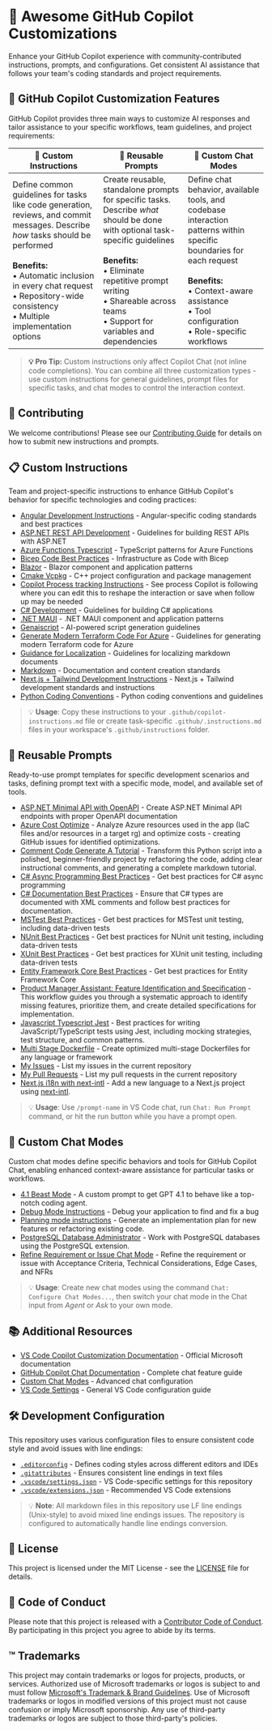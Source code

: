 # 🤖 Awesome GitHub Copilot Customizations

Enhance your GitHub Copilot experience with community-contributed instructions, prompts, and configurations. Get consistent AI assistance that follows your team's coding standards and project requirements.

## 🎯 GitHub Copilot Customization Features

GitHub Copilot provides three main ways to customize AI responses and tailor assistance to your specific workflows, team guidelines, and project requirements:

| **🔧 Custom Instructions**                                                                                                                                                                                                                                                | **📝 Reusable Prompts**                                                                                                                                                                                                                                             | **🧩 Custom Chat Modes**                                                                                                                                                                                                     |
| ------------------------------------------------------------------------------------------------------------------------------------------------------------------------------------------------------------------------------------------------------------------------- | ------------------------------------------------------------------------------------------------------------------------------------------------------------------------------------------------------------------------------------------------------------------- | ---------------------------------------------------------------------------------------------------------------------------------------------------------------------------------------------------------------------------- |
| Define common guidelines for tasks like code generation, reviews, and commit messages. Describe _how_ tasks should be performed<br><br>**Benefits:**<br>• Automatic inclusion in every chat request<br>• Repository-wide consistency<br>• Multiple implementation options | Create reusable, standalone prompts for specific tasks. Describe _what_ should be done with optional task-specific guidelines<br><br>**Benefits:**<br>• Eliminate repetitive prompt writing<br>• Shareable across teams<br>• Support for variables and dependencies | Define chat behavior, available tools, and codebase interaction patterns within specific boundaries for each request<br><br>**Benefits:**<br>• Context-aware assistance<br>• Tool configuration<br>• Role-specific workflows |

> **💡 Pro Tip:** Custom instructions only affect Copilot Chat (not inline code completions). You can combine all three customization types - use custom instructions for general guidelines, prompt files for specific tasks, and chat modes to control the interaction context.

## 📝 Contributing

We welcome contributions! Please see our [Contributing Guide](./CONTRIBUTING.md) for details on how to submit new instructions and prompts.

## 📋 Custom Instructions

Team and project-specific instructions to enhance GitHub Copilot's behavior for specific technologies and coding practices:

- [Angular Development Instructions](instructions/angular.instructions.md) - Angular-specific coding standards and best practices
- [ASP.NET REST API Development](instructions/aspnet-rest-apis.instructions.md) - Guidelines for building REST APIs with ASP.NET
- [Azure Functions Typescript](instructions/azure-functions-typescript.instructions.md) - TypeScript patterns for Azure Functions
- [Bicep Code Best Practices](instructions/bicep-code-best-practices.instructions.md) - Infrastructure as Code with Bicep
- [Blazor](instructions/blazor.instructions.md) - Blazor component and application patterns
- [Cmake Vcpkg](instructions/cmake-vcpkg.instructions.md) - C++ project configuration and package management
- [Copilot Process tracking Instructions](instructions/copilot-thought-logging.instructions.md) - See process Copilot is following where you can edit this to reshape the interaction or save when follow up may be needed
- [C# Development](instructions/csharp.instructions.md) - Guidelines for building C# applications
- [.NET MAUI](instructions/dotnet-maui.instructions.md) - .NET MAUI component and application patterns
- [Genaiscript](instructions/genaiscript.instructions.md) - AI-powered script generation guidelines
- [Generate Modern Terraform Code For Azure](instructions/generate-modern-terraform-code-for-azure.instructions.md) - Guidelines for generating modern Terraform code for Azure
- [Guidance for Localization](instructions/localization.instructions.md) - Guidelines for localizing markdown documents
- [Markdown](instructions/markdown.instructions.md) - Documentation and content creation standards
- [Next.js + Tailwind Development Instructions](instructions/nextjs-tailwind.instructions.md) - Next.js + Tailwind development standards and instructions
- [Python Coding Conventions](instructions/python.instructions.md) - Python coding conventions and guidelines

> 💡 **Usage**: Copy these instructions to your `.github/copilot-instructions.md` file or create task-specific `.github/.instructions.md` files in your workspace's `.github/instructions` folder.

## 🎯 Reusable Prompts

Ready-to-use prompt templates for specific development scenarios and tasks, defining prompt text with a specific mode, model, and available set of tools.

- [ASP.NET Minimal API with OpenAPI](prompts/aspnet-minimal-api-openapi.prompt.md) - Create ASP.NET Minimal API endpoints with proper OpenAPI documentation
- [Azure Cost Optimize](prompts/az-cost-optimize.prompt.md) - Analyze Azure resources used in the app (IaC files and/or resources in a target rg) and optimize costs - creating GitHub issues for identified optimizations.
- [Comment Code Generate A Tutorial](prompts/comment-code-generate-a-tutorial.prompt.md) - Transform this Python script into a polished, beginner-friendly project by refactoring the code, adding clear instructional comments, and generating a complete markdown tutorial.
- [C# Async Programming Best Practices](prompts/csharp-async.prompt.md) - Get best practices for C# async programming
- [C# Documentation Best Practices](prompts/csharp-docs.prompt.md) - Ensure that C# types are documented with XML comments and follow best practices for documentation.
- [MSTest Best Practices](prompts/csharp-mstest.prompt.md) - Get best practices for MSTest unit testing, including data-driven tests
- [NUnit Best Practices](prompts/csharp-nunit.prompt.md) - Get best practices for NUnit unit testing, including data-driven tests
- [XUnit Best Practices](prompts/csharp-xunit.prompt.md) - Get best practices for XUnit unit testing, including data-driven tests
- [Entity Framework Core Best Practices](prompts/ef-core.prompt.md) - Get best practices for Entity Framework Core
- [Product Manager Assistant: Feature Identification and Specification](prompts/gen-specs-as-issues.prompt.md) - This workflow guides you through a systematic approach to identify missing features, prioritize them, and create detailed specifications for implementation.
- [Javascript Typescript Jest](prompts/javascript-typescript-jest.prompt.md) - Best practices for writing JavaScript/TypeScript tests using Jest, including mocking strategies, test structure, and common patterns.
- [Multi Stage Dockerfile](prompts/multi-stage-dockerfile.prompt.md) - Create optimized multi-stage Dockerfiles for any language or framework
- [My Issues](prompts/my-issues.prompt.md) - List my issues in the current repository
- [My Pull Requests](prompts/my-pull-requests.prompt.md) - List my pull requests in the current repository
- [Next.js i18n with next-intl](prompts/next-intl-add-language.prompt.md) - Add a new language to a Next.js project using [next-intl](https://next-intl.dev/).

> 💡 **Usage**: Use `/prompt-name` in VS Code chat, run `Chat: Run Prompt` command, or hit the run button while you have a prompt open.

## 🧩 Custom Chat Modes

Custom chat modes define specific behaviors and tools for GitHub Copilot Chat, enabling enhanced context-aware assistance for particular tasks or workflows.

- [4.1 Beast Mode](chatmodes/4.1-Beast.chatmode.md) - A custom prompt to get GPT 4.1 to behave like a top-notch coding agent.
- [Debug Mode Instructions](chatmodes/debug.chatmode.md) - Debug your application to find and fix a bug
- [Planning mode instructions](chatmodes/planner.chatmode.md) - Generate an implementation plan for new features or refactoring existing code.
- [PostgreSQL Database Administrator](chatmodes/postgresql-dba.chatmode.md) - Work with PostgreSQL databases using the PostgreSQL extension.
- [Refine Requirement or Issue Chat Mode](chatmodes/refine-issue.chatmode.md) - Refine the requirement or issue with Acceptance Criteria, Technical Considerations, Edge Cases, and NFRs

> 💡 **Usage**: Create new chat modes using the command `Chat: Configure Chat Modes...`, then switch your chat mode in the Chat input from _Agent_ or _Ask_ to your own mode.

## 📚 Additional Resources

- [VS Code Copilot Customization Documentation](https://code.visualstudio.com/docs/copilot/copilot-customization) - Official Microsoft documentation
- [GitHub Copilot Chat Documentation](https://code.visualstudio.com/docs/copilot/chat/copilot-chat) - Complete chat feature guide
- [Custom Chat Modes](https://code.visualstudio.com/docs/copilot/chat/chat-modes) - Advanced chat configuration
- [VS Code Settings](https://code.visualstudio.com/docs/getstarted/settings) - General VS Code configuration guide

## 🛠️ Development Configuration

This repository uses various configuration files to ensure consistent code style and avoid issues with line endings:

- [`.editorconfig`](.editorconfig) - Defines coding styles across different editors and IDEs
- [`.gitattributes`](.gitattributes) - Ensures consistent line endings in text files
- [`.vscode/settings.json`](.vscode/settings.json) - VS Code-specific settings for this repository
- [`.vscode/extensions.json`](.vscode/extensions.json) - Recommended VS Code extensions

> 💡 **Note**: All markdown files in this repository use LF line endings (Unix-style) to avoid mixed line endings issues. The repository is configured to automatically handle line endings conversion.

## 📄 License

This project is licensed under the MIT License - see the [LICENSE](LICENSE) file for details.

## 🤝 Code of Conduct

Please note that this project is released with a [Contributor Code of Conduct](CODE_OF_CONDUCT.md). By participating in this project you agree to abide by its terms.

## ™️ Trademarks

This project may contain trademarks or logos for projects, products, or services. Authorized use of Microsoft
trademarks or logos is subject to and must follow
[Microsoft's Trademark & Brand Guidelines](https://www.microsoft.com/en-us/legal/intellectualproperty/trademarks/usage/general).
Use of Microsoft trademarks or logos in modified versions of this project must not cause confusion or imply Microsoft sponsorship.
Any use of third-party trademarks or logos are subject to those third-party's policies.
